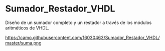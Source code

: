 # Sumador_Restador_VHDL
Diseño de un sumador completo y un restador a través de los módulos aritméticos de VHDL.


https://camo.githubusercontent.com/16030463/Sumador_Restador_VHDL/master/suma.png
